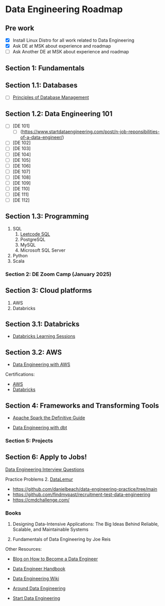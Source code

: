 # Data Engineering Roadmap

## Pre work 
- [X] Install Linux Distro for all work related to Data Engineering
- [x] Ask DE at MSK about experience and roadmap
- [ ] Ask Another DE at MSK about experience and roadmap 

## Section 1: Fundamentals 

## Section 1.1: Databases

* [ ] [Principles of Database Management](https://www.pdbmbook.com/lecturers)

## Section 1.2: Data Engineering 101

* [ ] [DE 101]
    * [ ] (https://www.startdataengineering.com/post/n-job-reponsibilities-of-a-data-engineer/)
* [ ] [DE 102]
* [ ] [DE 103]
* [ ] [DE 104]
* [ ] [DE 105]
* [ ] [DE 106]
* [ ] [DE 107]
* [ ] [DE 108]
* [ ] [DE 109]
* [ ] [DE 110]
* [ ] [DE 111]
* [ ] [DE 112]

## Section 1.3: Programming

1. SQL
   1. [Leetcode SQL](https://leetcode.com/problemset/database/)
   2. PostgreSQL
   3. MySQL
   4. Microsoft SQL Server
2. Python
3. Scala

### Section 2: DE Zoom Camp (January 2025)

## Section 3: Cloud platforms
1. AWS
2. Databricks

## Section 3.1: Databricks
- [Databricks Learning Sessions](https://customer-academy.databricks.com/learn)


## Section 3.2: AWS
- [Data Engineering with AWS](https://github.com/PacktPublishing/Data-Engineering-with-AWS)


Certifications:
- [AWS](https://aws.amazon.com/certification/certified-data-engineer-associate/)
- [Databricks](https://www.databricks.com/learn/training/certification)



## Section 4: Frameworks and Transforming Tools
- [Apache Spark the Definitive Guide](https://github.com/databricks/Spark-The-Definitive-Guide/tree/master?tab=readme-ov-file)

- [Data Engineering with dbt](<Books/Roberto Zagni - Data Engineering with dbt_ A practical guide to building a cloud-based, pragmatic, and dependable data platform with SQL (2023, Packt Publishing) - libgen.li.pdf>)


### Section 5: Projects



## Section 6: Apply to Jobs!

[Data Engineering Interview Questions](https://github.com/OBenner/data-engineering-interview-questions?tab=readme-ov-file)

Practice Problems
2. [DataLemur](https://datalemur.com/sql-tutorial)
- https://github.com/danielbeach/data-engineering-practice/tree/main
- https://github.com/findmypast/recruitment-test-data-engineering
- https://cmdchallenge.com/


### Books 
1. Designing Data-Intensive Applications: The Big Ideas Behind Reliable, Scalable, and Maintainable Systems
   
2. Fundamentals of Data Engineering by Joe Reis




Other Resources:
- [Blog on How to Become a Data Engineer](https://khashtamov.com/en/how-to-become-a-data-engineer/)

- [Data Engineer Handbook](https://github.com/DataExpert-io/data-engineer-handbook?tab=readme-ov-file)

- [Data Engineering Wiki](https://dataengineering.wiki/Index)

- [Around Data Engineering](https://github.com/abhishek-ch/around-dataengineering?tab=readme-ov-file)

- [Start Data Engineering](https://www.startdataengineering.com/)
